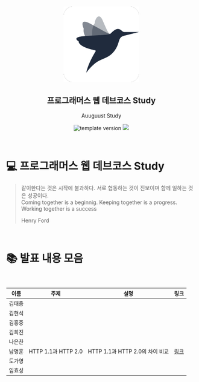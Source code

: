 <br/>
<p align="middle" >
  <img width="200px;" src="./src/images/prgms-logo.png"/>
</p>
<h2 align="middle">프로그래머스 웹 데브코스 Study</h2>
<p align="middle">Auuguust Study</p>
<p align="middle">
  <img src="https://img.shields.io/badge/version-1.0.0-blue?style=flat-square" alt="template version"/>
  <img src="https://img.shields.io/badge/language-md-md.svg?style=flat-square"/>
</p>

<br/>

# 💻 프로그래머스 웹 데브코스 Study

> 같이한다는 것은 시작에 불과하다. 서로 협동하는 것이 진보이며 함께 일하는 것은 성공이다.<br>
> Coming together is a beginnig. Keeping together is a progress. Working together is a success <br>
>
> Henry Ford

<br>

# 📚 발표 내용 모음

<br>

| 이름   | 주제             | 설명                                     | 링크                                                                                                                                                                                                                                                  |
| ------ | ---------------- | ---------------------------------------- | ----------------------------------------------------------------------------------------------------------------------------------------------------------------------------------------------------------------------------------------------------- |
| 김태중 | | | |
| 김현석 | | | |
| 김홍중 | | | |
| 김희진 | | | |
| 나은찬 | | | |
| 남명훈 | HTTP 1.1과 HTTP 2.0| HTTP 1.1과 HTTP 2.0의 차이 비교 | [링크](https://github.com/prgrms-web-devcourse/FE-August-study/blob/Week2/DalLi%5DStudy/%5B1%EA%B8%B0-A%5D%EB%82%A8%EB%AA%85%ED%9B%88/HTTP%201.1%EA%B3%BC%20HTTP%202.0.md)|
| 도가영 | | | |
| 임효성 | | | |